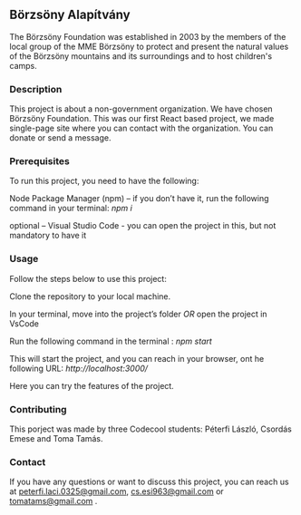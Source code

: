 ## Börzsöny Alapítvány
The Börzsöny Foundation was established in 2003 by the members of the local group of the MME Börzsöny to protect and present the natural values of the Börzsöny mountains and its surroundings and to host children's camps.

### Description
This project is about a non-government organization. We have chosen Börzsöny Foundation. This was our first React based project, we made single-page site where you can contact with the organization. You can donate or send a message.

### Prerequisites
To run this project, you need to have the following:

Node Package Manager (npm) – if you don’t have it, run the following command in your terminal: _npm i_

optional – Visual Studio Code  - you can open the project in this, but not mandatory to have it

### Usage
Follow the steps below to use this project:

Clone the repository to your local machine.

In your terminal, move into the project’s folder  _OR_ open the project in VsCode

Run the following command in the terminal : _npm start_

This will start the project, and you can reach in your browser, ont he following URL: _http://localhost:3000/_

Here you can try the features of the project.

### Contributing
This porject was made by three Codecool students: Péterfi László, Csordás Emese and Toma Tamás.

### Contact
If you have any questions or want to discuss this project, you can reach us at peterfi.laci.0325@gmail.com, cs.esi963@gmail.com or tomatams@gmail.com .
